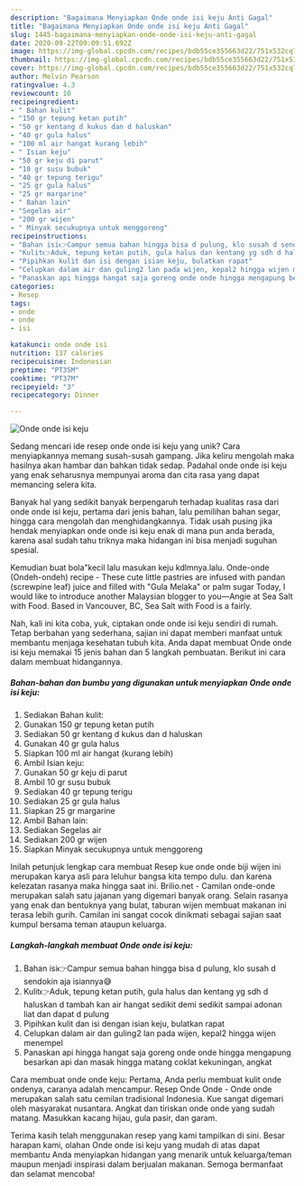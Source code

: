 ```yaml
---
description: "Bagaimana Menyiapkan Onde onde isi keju Anti Gagal"
title: "Bagaimana Menyiapkan Onde onde isi keju Anti Gagal"
slug: 1445-bagaimana-menyiapkan-onde-onde-isi-keju-anti-gagal
date: 2020-09-22T09:09:51.692Z
image: https://img-global.cpcdn.com/recipes/bdb55ce355663d22/751x532cq70/onde-onde-isi-keju-foto-resep-utama.jpg
thumbnail: https://img-global.cpcdn.com/recipes/bdb55ce355663d22/751x532cq70/onde-onde-isi-keju-foto-resep-utama.jpg
cover: https://img-global.cpcdn.com/recipes/bdb55ce355663d22/751x532cq70/onde-onde-isi-keju-foto-resep-utama.jpg
author: Melvin Pearson
ratingvalue: 4.3
reviewcount: 10
recipeingredient:
- " Bahan kulit"
- "150 gr tepung ketan putih"
- "50 gr kentang d kukus dan d haluskan"
- "40 gr gula halus"
- "100 ml air hangat kurang lebih"
- " Isian keju"
- "50 gr keju di parut"
- "10 gr susu bubuk"
- "40 gr tepung terigu"
- "25 gr gula halus"
- "25 gr margarine"
- " Bahan lain"
- "Segelas air"
- "200 gr wijen"
- " Minyak secukupnya untuk menggoreng"
recipeinstructions:
- "Bahan isi👉Campur semua bahan hingga bisa d pulung, klo susah d sendokin aja isiannya😅"
- "Kulit👉Aduk, tepung ketan putih, gula halus dan kentang yg sdh d haluskan d tambah kan air hangat sedikit demi sedikit sampai adonan liat dan dapat d pulung"
- "Pipihkan kulit dan isi dengan isian keju, bulatkan rapat"
- "Celupkan dalam air dan guling2 lan pada wijen, kepal2 hingga wijen menempel"
- "Panaskan api hingga hangat saja goreng onde onde hingga mengapung besarkan api dan masak hingga matang coklat kekuningan, angkat"
categories:
- Resep
tags:
- onde
- onde
- isi

katakunci: onde onde isi 
nutrition: 137 calories
recipecuisine: Indonesian
preptime: "PT35M"
cooktime: "PT37M"
recipeyield: "3"
recipecategory: Dinner

---
```



![Onde onde isi keju](https://img-global.cpcdn.com/recipes/bdb55ce355663d22/751x532cq70/onde-onde-isi-keju-foto-resep-utama.jpg)

Sedang mencari ide resep onde onde isi keju yang unik? Cara menyiapkannya memang susah-susah gampang. Jika keliru mengolah maka hasilnya akan hambar dan bahkan tidak sedap. Padahal onde onde isi keju yang enak seharusnya mempunyai aroma dan cita rasa yang dapat memancing selera kita.

Banyak hal yang sedikit banyak berpengaruh terhadap kualitas rasa dari onde onde isi keju, pertama dari jenis bahan, lalu pemilihan bahan segar, hingga cara mengolah dan menghidangkannya. Tidak usah pusing jika hendak menyiapkan onde onde isi keju enak di mana pun anda berada, karena asal sudah tahu triknya maka hidangan ini bisa menjadi suguhan spesial.

Kemudian buat bola&#34;kecil lalu masukan keju kdlmnya.lalu. Onde-onde (Ondeh-ondeh) recipe - These cute little pastries are infused with pandan (screwpine leaf) juice and filled with &#34;Gula Melaka&#34; or palm sugar Today, I would like to introduce another Malaysian blogger to you—Angie at Sea Salt with Food. Based in Vancouver, BC, Sea Salt with Food is a fairly.


Nah, kali ini kita coba, yuk, ciptakan onde onde isi keju sendiri di rumah. Tetap berbahan yang sederhana, sajian ini dapat memberi manfaat untuk membantu menjaga kesehatan tubuh kita. Anda dapat membuat Onde onde isi keju memakai 15 jenis bahan dan 5 langkah pembuatan. Berikut ini cara dalam membuat hidangannya.

<!--inarticleads1-->

##### Bahan-bahan dan bumbu yang digunakan untuk menyiapkan Onde onde isi keju:

1. Sediakan  Bahan kulit:
1. Gunakan 150 gr tepung ketan putih
1. Sediakan 50 gr kentang d kukus dan d haluskan
1. Gunakan 40 gr gula halus
1. Siapkan 100 ml air hangat (kurang lebih)
1. Ambil  Isian keju:
1. Gunakan 50 gr keju di parut
1. Ambil 10 gr susu bubuk
1. Sediakan 40 gr tepung terigu
1. Sediakan 25 gr gula halus
1. Siapkan 25 gr margarine
1. Ambil  Bahan lain:
1. Sediakan Segelas air
1. Sediakan 200 gr wijen
1. Siapkan  Minyak secukupnya untuk menggoreng


Inilah petunjuk lengkap cara membuat Resep kue onde onde biji wijen ini merupakan karya asli para leluhur bangsa kita tempo dulu. dan karena kelezatan rasanya maka hingga saat ini. Brilio.net - Camilan onde-onde merupakan salah satu jajanan yang digemari banyak orang. Selain rasanya yang enak dan bentuknya yang bulat, taburan wijen membuat makanan ini terasa lebih gurih. Camilan ini sangat cocok dinikmati sebagai sajian saat kumpul bersama teman ataupun keluarga. 

<!--inarticleads2-->

##### Langkah-langkah membuat Onde onde isi keju:

1. Bahan isi👉Campur semua bahan hingga bisa d pulung, klo susah d sendokin aja isiannya😅
1. Kulit👉Aduk, tepung ketan putih, gula halus dan kentang yg sdh d haluskan d tambah kan air hangat sedikit demi sedikit sampai adonan liat dan dapat d pulung
1. Pipihkan kulit dan isi dengan isian keju, bulatkan rapat
1. Celupkan dalam air dan guling2 lan pada wijen, kepal2 hingga wijen menempel
1. Panaskan api hingga hangat saja goreng onde onde hingga mengapung besarkan api dan masak hingga matang coklat kekuningan, angkat


Cara membuat onde onde keju: Pertama, Anda perlu membuat kulit onde ondenya, caranya adalah mencampur. Resep Onde Onde - Onde onde merupakan salah satu cemilan tradisional Indonesia. Kue sangat digemari oleh masyarakat nusantara. Angkat dan tiriskan onde onde yang sudah matang. Masukkan kacang hijau, gula pasir, dan garam. 

Terima kasih telah menggunakan resep yang kami tampilkan di sini. Besar harapan kami, olahan Onde onde isi keju yang mudah di atas dapat membantu Anda menyiapkan hidangan yang menarik untuk keluarga/teman maupun menjadi inspirasi dalam berjualan makanan. Semoga bermanfaat dan selamat mencoba!
